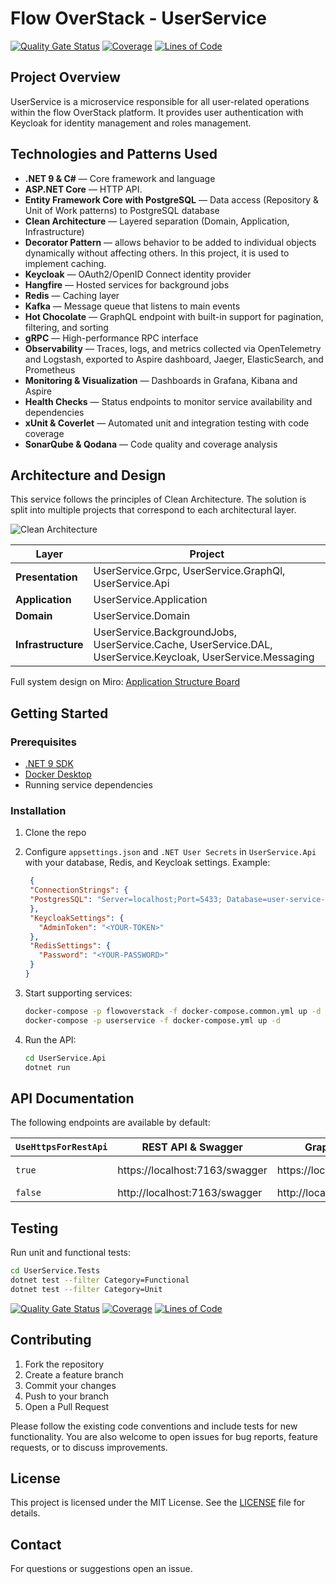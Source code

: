 # Flow OverStack - UserService
[![Quality Gate Status](https://sonarcloud.io/api/project_badges/measure?project=flow-OverStack_UserService&metric=alert_status)](https://sonarcloud.io/summary/new_code?id=flow-OverStack_UserService)
[![Coverage](https://sonarcloud.io/api/project_badges/measure?project=flow-OverStack_UserService&metric=coverage)](https://sonarcloud.io/summary/new_code?id=flow-OverStack_UserService)
[![Lines of Code](https://sonarcloud.io/api/project_badges/measure?project=flow-OverStack_UserService&metric=ncloc)](https://sonarcloud.io/summary/new_code?id=flow-OverStack_UserService)

## Project Overview

UserService is a microservice responsible for all user-related operations within the flow OverStack platform. It provides user authentication with Keycloak for identity management and roles management.

## Technologies and Patterns Used

* **.NET 9 & C#** — Core framework and language
* **ASP.NET Core** — HTTP API.
* **Entity Framework Core with PostgreSQL** — Data access (Repository & Unit of Work patterns) to PostgreSQL database
* **Clean Architecture** — Layered separation (Domain, Application, Infrastructure)
* **Decorator Pattern** — allows behavior to be added to individual objects dynamically without affecting others. In this project, it is used to implement caching.
* **Keycloak** — OAuth2/OpenID Connect identity provider
* **Hangfire** — Hosted services for background jobs
* **Redis** — Caching layer
* **Kafka** — Message queue that listens to main events
* **Hot Chocolate** — GraphQL endpoint with built-in support for pagination, filtering, and sorting
* **gRPC** — High-performance RPC interface
* **Observability** — Traces, logs, and metrics collected via OpenTelemetry and Logstash, exported to Aspire dashboard, Jaeger, ElasticSearch, and Prometheus
* **Monitoring & Visualization** — Dashboards in Grafana, Kibana and Aspire
* **Health Checks** — Status endpoints to monitor service availability and dependencies
* **xUnit & Coverlet** — Automated unit and integration testing with code coverage
* **SonarQube & Qodana** — Code quality and coverage analysis

## Architecture and Design
This service follows the principles of Clean Architecture. The solution is split into multiple projects that correspond to each architectural layer.

![Clean Architecture](https://www.milanjovanovic.tech/blogs/mnw_017/clean_architecture.png?imwidth=1920)

| Layer | Project |
| ----- | ------- |
| **Presentation** | UserService.Grpc, UserService.GraphQl, UserService.Api |
| **Application** | UserService.Application |
| **Domain** | UserService.Domain |
| **Infrastructure** | UserService.BackgroundJobs, UserService.Cache, UserService.DAL, UserService.Keycloak, UserService.Messaging |

Full system design on Miro: [Application Structure Board](https://miro.com/app/board/uXjVLx6YYx4=/?share_link_id=993967197754)

## Getting Started

### Prerequisites

* [.NET 9 SDK](https://dotnet.microsoft.com/download)
* [Docker Desktop](https://docs.docker.com/desktop)
* Running service dependencies

### Installation

1. Clone the repo
2. Configure `appsettings.json` and `.NET User Secrets` in `UserService.Api` with your database, Redis, and Keycloak settings.
   Example: 
   ```json
    {
    "ConnectionStrings": {
    "PostgresSQL": "Server=localhost;Port=5433; Database=user-service-db; User Id=<YOUR-USER-ID>; Password=<YOUR-PASSWORD>"
    },
    "KeycloakSettings": {
      "AdminToken": "<YOUR-TOKEN>"
    },
    "RedisSettings": {
      "Password": "<YOUR-PASSWORD>"
    }
   }
   ```
4. Start supporting services:

   ```bash
   docker-compose -p flowoverstack -f docker-compose.common.yml up -d
   docker-compose -p userservice -f docker-compose.yml up -d
   ```
5. Run the API:

   ```bash
   cd UserService.Api
   dotnet run
   ```
## API Documentation

The following endpoints are available by default:

| `UseHttpsForRestApi` | REST API & Swagger | GraphQL Endpoint | gRPC Endpoint |
| ------------------ | ------------------ | ---------------- | ------------- |
| `true` | https://localhost:7163/swagger |	https://localhost:7163/graphql | https://localhost:7163 http://localhost:5044 |
| `false`	| http://localhost:7163/swagger |	http://localhost:7163/graphql |	http://localhost:5044 |

## Testing

Run unit and functional tests:

```bash
cd UserService.Tests
dotnet test --filter Category=Functional
dotnet test --filter Category=Unit
```

[![Quality Gate Status](https://sonarcloud.io/api/project_badges/measure?project=flow-OverStack_UserService&metric=alert_status)](https://sonarcloud.io/summary/new_code?id=flow-OverStack_UserService)
[![Coverage](https://sonarcloud.io/api/project_badges/measure?project=flow-OverStack_UserService&metric=coverage)](https://sonarcloud.io/summary/new_code?id=flow-OverStack_UserService)
[![Lines of Code](https://sonarcloud.io/api/project_badges/measure?project=flow-OverStack_UserService&metric=ncloc)](https://sonarcloud.io/summary/new_code?id=flow-OverStack_UserService)

## Contributing

1. Fork the repository
2. Create a feature branch
3. Commit your changes
4. Push to your branch 
5. Open a Pull Request

Please follow the existing code conventions and include tests for new functionality.
You are also welcome to open issues for bug reports, feature requests, or to discuss improvements. 

## License

This project is licensed under the MIT License. See the [LICENSE](https://github.com/flow-OverStack/UserService/blob/master/LICENSE) file for details.

## Contact

For questions or suggestions open an issue.
